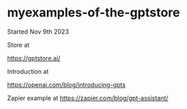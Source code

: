 # myexamples-of-the-gptstore



Started Nov 9th 2023

Store at    

https://gptstore.ai/


Introduction at

https://openai.com/blog/introducing-gpts



Zapier example at   https://zapier.com/blog/gpt-assistant/

